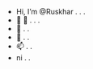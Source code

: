 - Hi, I’m @Ruskhar . . .
- 👀 👀 . . .
- 🌱 . .
- 💞️ . .
- 📫 . .
- ni . .

<!---
Ruskhar/Ruskhar is a ✨ special ✨ repository because its `README.md` (this file) appears on your GitHub profile.
You can click the Preview link to take a look at your changes.
--->
